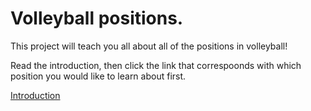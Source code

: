 # Volleyball positions.

This project will teach you all about all of the positions in volleyball!

Read the introduction, then click the link that correspoonds with which position you would like to learn about first.

[Introduction](https://github.com/JakeSmith1109/Midterm-Project/blob/main/introduction.md)

